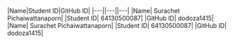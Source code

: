 |Name|Student ID|GitHub ID|
|---||---||---|
|Name| Surachet Pichaiwattanaporn|
|Student ID| 64130500087|
|GitHub ID| dodoza1415|
|Name| Surachet Pichaiwattanaporn|
|Student ID| 64130500087|
|GitHub ID| dodoza1415|




